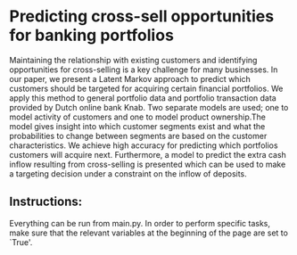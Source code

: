 # Predicting cross-sell opportunities for banking portfolios

Maintaining the relationship with existing customers and identifying opportunities for cross-selling is a key challenge for many businesses. In our paper, we present a Latent Markov approach to predict which customers should be targeted for acquiring certain financial portfolios. We apply this method to general portfolio data and portfolio transaction data provided by Dutch online bank Knab. Two separate models are used; one to model activity of customers and one to model product ownership.The model gives insight into which customer segments exist and what the probabilities to change between segments are based on the customer characteristics. We achieve high accuracy for predicting which portfolios customers will acquire next. Furthermore, a model to predict the extra cash inflow resulting from cross-selling is presented which can be used to make a targeting decision under a
constraint on the inflow of deposits.

## Instructions: 
Everything can be run from main.py. In order to perform specific tasks, make sure that the relevant variables at the beginning of the page are set to `True'.
